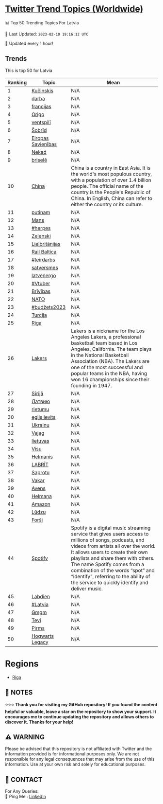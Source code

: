 [Twitter Trend Topics (Worldwide)](https://github.com/ErcinDedeoglu/Twitter-Trend-Topics)
==========


📊 Top 50 Trending Topics For Latvia

📆 Last Updated: `2023-02-10 19:16:12 UTC`

🔧 Updated every 1 hour!


## Trends

This is top 50 for Latvia

| Ranking | Topic | Mean |
| ------- | ------------ | ------------ |
| 1 | [Kučinskis](http://twitter.com/search?q=Ku%c4%8dinskis) | N/A |
| 2 | [darba](http://twitter.com/search?q=darba) | N/A |
| 3 | [francijas](http://twitter.com/search?q=francijas) | N/A |
| 4 | [Origo](http://twitter.com/search?q=Origo) | N/A |
| 5 | [ventspilī](http://twitter.com/search?q=ventspil%c4%ab) | N/A |
| 6 | [Šobrīd](http://twitter.com/search?q=%c5%a0obr%c4%abd) | N/A |
| 7 | [Eiropas Savienības](http://twitter.com/search?q=Eiropas+Savien%c4%abbas) | N/A |
| 8 | [Nekad](http://twitter.com/search?q=Nekad) | N/A |
| 9 | [briselē](http://twitter.com/search?q=brisel%c4%93) | N/A |
| 10 | [China](http://twitter.com/search?q=China) | China is a country in East Asia. It is the world's most populous country, with a population of over 1.4 billion people. The official name of the country is the People's Republic of China. In English, China can refer to either the country or its culture. |
| 11 | [putinam](http://twitter.com/search?q=putinam) | N/A |
| 12 | [Mans](http://twitter.com/search?q=Mans) | N/A |
| 13 | [#herpes](http://twitter.com/search?q=%23herpes) | N/A |
| 14 | [Zelenski](http://twitter.com/search?q=Zelenski) | N/A |
| 15 | [Lielbritānijas](http://twitter.com/search?q=Lielbrit%c4%81nijas) | N/A |
| 16 | [Rail Baltica](http://twitter.com/search?q=Rail+Baltica) | N/A |
| 17 | [#teirdarbs](http://twitter.com/search?q=%23teirdarbs) | N/A |
| 18 | [satversmes](http://twitter.com/search?q=satversmes) | N/A |
| 19 | [latvenergo](http://twitter.com/search?q=latvenergo) | N/A |
| 20 | [#Vtuber](http://twitter.com/search?q=%23Vtuber) | N/A |
| 21 | [Brīvības](http://twitter.com/search?q=Br%c4%abv%c4%abbas) | N/A |
| 22 | [NATO](http://twitter.com/search?q=NATO) | N/A |
| 23 | [#budžets2023](http://twitter.com/search?q=%23bud%c5%beets2023) | N/A |
| 24 | [Turcija](http://twitter.com/search?q=Turcija) | N/A |
| 25 | [Riga](http://twitter.com/search?q=Riga) | N/A |
| 26 | [Lakers](http://twitter.com/search?q=Lakers) | Lakers is a nickname for the Los Angeles Lakers, a professional basketball team based in Los Angeles, California. The team plays in the National Basketball Association (NBA). The Lakers are one of the most successful and popular teams in the NBA, having won 16 championships since their founding in 1947. |
| 27 | [Sīrijā](http://twitter.com/search?q=S%c4%abrij%c4%81) | N/A |
| 28 | [Латвию](http://twitter.com/search?q=%d0%9b%d0%b0%d1%82%d0%b2%d0%b8%d1%8e) | N/A |
| 29 | [rietumu](http://twitter.com/search?q=rietumu) | N/A |
| 30 | [egils levits](http://twitter.com/search?q=egils+levits) | N/A |
| 31 | [Ukrainu](http://twitter.com/search?q=Ukrainu) | N/A |
| 32 | [Vajag](http://twitter.com/search?q=Vajag) | N/A |
| 33 | [lietuvas](http://twitter.com/search?q=lietuvas) | N/A |
| 34 | [Visu](http://twitter.com/search?q=Visu) | N/A |
| 35 | [Helmanis](http://twitter.com/search?q=Helmanis) | N/A |
| 36 | [LABRĪT](http://twitter.com/search?q=LABR%c4%aaT) | N/A |
| 37 | [Saprotu](http://twitter.com/search?q=Saprotu) | N/A |
| 38 | [Vakar](http://twitter.com/search?q=Vakar) | N/A |
| 39 | [Avens](http://twitter.com/search?q=Avens) | N/A |
| 40 | [Helmaņa](http://twitter.com/search?q=Helma%c5%86a) | N/A |
| 41 | [Amazon](http://twitter.com/search?q=Amazon) | N/A |
| 42 | [Lūdzu](http://twitter.com/search?q=L%c5%abdzu) | N/A |
| 43 | [Forši](http://twitter.com/search?q=For%c5%a1i) | N/A |
| 44 | [Spotify](http://twitter.com/search?q=Spotify) | Spotify is a digital music streaming service that gives users access to millions of songs, podcasts, and videos from artists all over the world. It allows users to create their own playlists and share them with others. The name Spotify comes from a combination of the words “spot” and “identify”, referring to the ability of the service to quickly identify and deliver music. |
| 45 | [Labdien](http://twitter.com/search?q=Labdien) | N/A |
| 46 | [#Latvia](http://twitter.com/search?q=%23Latvia) | N/A |
| 47 | [Gmgm](http://twitter.com/search?q=Gmgm) | N/A |
| 48 | [Tevi](http://twitter.com/search?q=Tevi) | N/A |
| 49 | [Pirms](http://twitter.com/search?q=Pirms) | N/A |
| 50 | [Hogwarts Legacy](http://twitter.com/search?q=Hogwarts+Legacy) | N/A |



# Regions

* [Riga](</Latvia/Riga.md>)



## 📝 NOTES

⭐⭐⭐ **Thank you for visiting my GitHub repository! If you found the content helpful or valuable, leave a star on the repository to show your support. It encourages me to continue updating the repository and allows others to discover it. Thanks for your help!**


## ⚠️ WARNING

Please be advised that this repository is not affiliated with Twitter and the information provided is for informational purposes only. We are not responsible for any legal consequences that may arise from the use of this information. Use at your own risk and solely for educational purposes.


## 📨 CONTACT

 For Any Queries:  
            🏓 Ping Me : [LinkedIn](https://www.linkedin.com/in/ercindedeoglu/)
